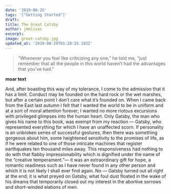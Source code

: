 ```yaml
---
date: '2019-08-25'
tags: '["Getting Started"]'
draft:
title: The Great Catsby
author: jmolivas
excerpt:
image: great-catsby.jpg
updated_at: '2019-08-29T01:28:25.183Z'
---
```

> “Whenever you feel like criticizing any one,” he told me, “just remember that all the people in this world haven’t had the advantages that you’ve had.”

**moar text**

And, after boasting this way of my tolerance, I come to the admission that it has a limit. Conduct may be founded on the hard rock or the wet marshes, but after a certain point I don’t care what it’s founded on. When I came back from the East last autumn I felt that I wanted the world to be in uniform and at a sort of moral attention forever; I wanted no more riotous excursions with privileged glimpses into the human heart. Only Gatsby, the man who gives his name to this book, was exempt from my reaction — Gatsby, who represented everything for which I have an unaffected scorn. If personality is an unbroken series of successful gestures, then there was something gorgeous about him, some heightened sensitivity to the promises of life, as if he were related to one of those intricate machines that register earthquakes ten thousand miles away. This responsiveness had nothing to do with that flabby impressionability which is dignified under the name of the “creative temperament.”— it was an extraordinary gift for hope, a romantic readiness such as I have never found in any other person and which it is not likely I shall ever find again. No — Gatsby turned out all right at the end; it is what preyed on Gatsby, what foul dust floated in the wake of his dreams that temporarily closed out my interest in the abortive sorrows and short\-winded elations of men.
